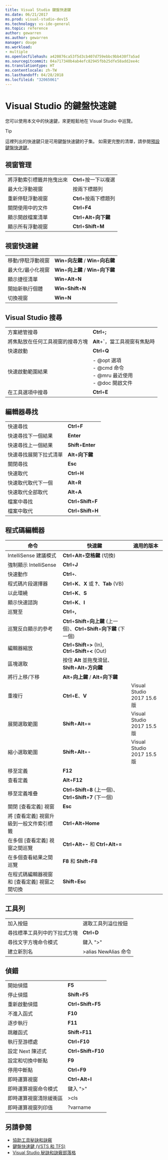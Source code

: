 ```yaml
---
title: Visual Studio 鍵盤快速鍵
ms.date: 06/21/2017
ms.prod: visual-studio-dev15
ms.technology: vs-ide-general
ms.topic: reference
author: gewarren
ms.author: gewarren
manager: douge
ms.workload:
- multiple
ms.openlocfilehash: a420876ca53f5d3cb407d759ebbc9bb430f7a5ad
ms.sourcegitcommit: 04a717340b4ab4efc82945fbb25dfe58add2ee4c
ms.translationtype: HT
ms.contentlocale: zh-TW
ms.lasthandoff: 04/28/2018
ms.locfileid: "32065061"
---
```

# <a name="keyboard-shortcuts-for-visual-studio"></a>Visual Studio 的鍵盤快速鍵

您可以使用本文中的快速鍵，來更輕鬆地在 Visual Studio 中巡覽。

> [!TIP]
> 這裡列出的快速鍵只是可用鍵盤快速鍵的子集。 如需更完整的清單，請參閱[預設鍵盤快速鍵](../ide/default-keyboard-shortcuts-in-visual-studio.md)。

## <a name="window-management"></a>視窗管理

|||
|-|-|
|將浮動索引標籤井拖曳出來|**Ctrl**+按一下以複選|
|最大化浮動視窗|按兩下標題列|
|重新停駐浮動視窗|**Ctrl**+按兩下標題列|
|關閉使用中的文件|**Ctrl**+**F4**|
|顯示開啟檔案清單|**Ctrl**+**Alt**+**向下鍵**|
|顯示所有浮動視窗|**Ctrl**+**Shift**+**M**|

## <a name="window-shortcuts"></a>視窗快速鍵

|||
|-|-|
|移動/停駐浮動視窗|**Win**+**向左鍵** / **Win**+**向右鍵**|
|最大化/最小化視窗|**Win**+**向上鍵** / **Win**+**向下鍵**|
|顯示捷徑清單|**Win**+**Alt**+**N**|
|開始新執行個體|**Win**+**Shift**+**N**|
|切換視窗|**Win**+**N**|

## <a name="visual-studio-search"></a>Visual Studio 搜尋

|||
|-|-|
|方案總管搜尋|**Ctrl**+**;**|
|將焦點放在任何工具視窗的搜尋方塊|**Alt**+**`**，當工具視窗有焦點時|
|快速啟動|**Ctrl**+**Q**|
|快速啟動範圍結果|-   @opt 選項<br />-   @cmd 命令<br />-   @mru 最近使用<br />-   @doc 開啟文件|
|在工具選項中搜尋|**Ctrl**+**E**|

## <a name="editor-find"></a>編輯器尋找

|||
|-|-|
|快速尋找|**Ctrl**+**F**|
|快速尋找下一個結果|**Enter**|
|快速尋找上一個結果|**Shift**+**Enter**|
|快速尋找展開下拉式清單|**Alt**+**向下鍵**|
|關閉尋找|**Esc**|
|快速取代|**Ctrl**+**H**|
|快速取代取代下一個|**Alt**+**R**|
|快速取代全部取代|**Alt**+**A**|
|檔案中尋找|**Ctrl**+**Shift**+**F**|
|檔案中取代|**Ctrl**+**Shift**+**H**|

##  <a name="BKMK_CodeEditor"></a> 程式碼編輯器

|命令|快速鍵|適用的版本|
|-|-|-|
|IntelliSense 建議模式|**Ctrl**+**Alt**+**空格鍵** (切換)||
|強制顯示 IntelliSense|**Ctrl**+**J**||
|快速動作|**Ctrl**+**.**||
|程式碼片段選擇器|**Ctrl**+**K**、**X** 或 **?**、**Tab** (VB)||
|以此環繞|**Ctrl**+**K**、**S**||
|顯示快速諮詢|**Ctrl**+**K**、**I**||
|巡覽至|**Ctrl**+**,**||
|巡覽反白顯示的參考|**Ctrl**+**Shift**+**向上鍵** (上一個)、**Ctrl**+**Shift**+**向下鍵** (下一個)||
|編輯器縮放|**Ctrl**+**Shift**+**>** (In), **Ctrl**+**Shift**+**<** (Out)||
|區塊選取|按住 **Alt** 並拖曳滑鼠、**Shift**+**Alt**+**方向鍵**||
|將行上移/下移|**Alt**+**向上鍵** / **Alt**+**向下鍵**||
|重複行|**Ctrl**+**E**、**V**|Visual Studio 2017 15.6 版|
|展開選取範圍|**Shift**+**Alt**+**=**|Visual Studio 2017 15.5 版|
|縮小選取範圍|**Shift**+**Alt**+**-**|Visual Studio 2017 15.5 版|
|移至定義|**F12**||
|查看定義|**Alt**+**F12**||
|移至定義堆疊|**Ctrl**+**Shift**+**8** (上一個)、**Ctrl**+**Shift**+**7** (下一個)||
|關閉 [查看定義] 視窗|**Esc**||
|將 [查看定義] 視窗升級到一般文件索引標籤|**Ctrl**+**Alt**+**Home**||
|在多個 [查看定義] 視窗之間巡覽|**Ctrl**+**Alt**+**-** 和 **Ctrl**+**Alt**+**=**||
|在多個查看結果之間巡覽|**F8** 和 **Shift**+**F8**||
|在程式碼編輯器視窗和 [查看定義] 視窗之間切換|**Shift**+**Esc**||

## <a name="toolbars"></a>工具列

|||
|-|-|
|加入按鈕|選取工具列溢位按鈕|
|尋找標準工具列中的下拉式方塊|**Ctrl**+**D**|
|尋找文字方塊命令模式|鍵入 ">"|
|建立新別名|>alias NewAlias 命令|

## <a name="debugging"></a>偵錯

|||
|-|-|
|開始偵錯|**F5**|
|停止偵錯|**Shift**+**F5**|
|重新啟動偵錯|**Ctrl**+**Shift**+**F5**|
|不進入函式|**F10**|
|逐步執行|**F11**|
|跳離函式|**Shift**+**F11**|
|執行至游標處|**Ctrl**+**F10**|
|設定 Next 陳述式|**Ctrl**+**Shift**+**F10**|
|設定和切換中斷點|**F9**|
|停用中斷點|**Ctrl**+**F9**|
|即時運算視窗|**Ctrl**+**Alt**+**I**|
|即時運算視窗命令模式|鍵入 ">"|
|即時運算視窗清除緩衝區|>cls|
|即時運算視窗列印值|?varname|

## <a name="see-also"></a>另請參閱

- [協助工具秘訣和訣竅](../ide/reference/accessibility-tips-and-tricks.md)
- [鍵盤快速鍵 (VSTS 和 TFS)](/vsts/collaborate/keyboard-shortcuts)
- [Visual Studio 秘訣和訣竅部落格](http://blogs.msdn.com/b/zainnab)